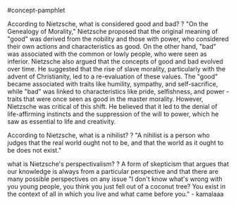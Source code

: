 #concept-pamphlet 


According to Nietzsche, what is considered good and bad?
?
"On the Genealogy of Morality," Nietzsche proposed that the original meaning of "good" was derived from the nobility and those with power, who considered their own actions and characteristics as good. On the other hand, "bad" was associated with the common or lowly people, who were seen as inferior.
Nietzsche also argued that the concepts of good and bad evolved over time. He suggested that the rise of slave morality, particularly with the advent of Christianity, led to a re-evaluation of these values. The "good" became associated with traits like humility, sympathy, and self-sacrifice, while "bad" was linked to characteristics like pride, selfishness, and power - traits that were once seen as good in the master morality.
However, Nietzsche was critical of this shift. He believed that it led to the denial of life-affirming instincts and the suppression of the will to power, which he saw as essential to life and creativity.
<!--SR:!2024-10-31,93,250-->


According to Nietzsche, what is a nihilist?
?
"A nihilist is a person who judges that the real world ought not to be, and that the world as it ought to be does not exist."
<!--SR:!2024-08-24,17,170-->


what is Nietzsche's perspectivalism?
?
A form of skepticism that argues that our knowledge is always from a particular perspective and that there are many possible perspectives on any issue
"I don't know what's wrong with you young people, you think you just fell out of a coconut tree? You exist in the context of all in which you live and what came before you." - kamalaaa
<!--SR:!2024-08-10,9,277-->


